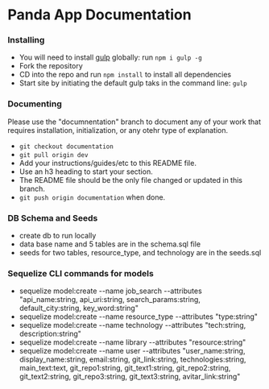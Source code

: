 # Panda App Documentation

### Installing
- You will need to install [gulp](http://gulpjs.com/) globally: run ```npm i gulp -g``` 
- Fork the repository
- CD into the repo and run ```npm install``` to install all dependencies
- Start site by initiating the default gulp taks in the command line: ```gulp```


### Documenting

Please use the "documnentation" branch to document any of your work that requires installation, initialization, or any otehr type of explanation.

- ```git checkout documentation```
- ```git pull origin dev```
- Add your instructions/guides/etc to this README file. 
- Use an h3 heading to start your section.
- The README file should be the only file changed or updated in this branch.
- ```git push origin documentation``` when done.

### DB Schema and Seeds
- create db to run locally
- data base name and 5 tables are in the schema.sql file
- seeds for two tables, resource_type, and technology are in the seeds.sql

### Sequelize CLI commands for models
- sequelize model:create --name job_search --attributes "api_name:string, api_uri:string, search_params:string, default_city:string, key_word:string"
- sequelize model:create --name resource_type --attributes "type:string"
- sequelize model:create --name technology --attributes "tech:string, description:string"
- sequelize model:create --name library --attributes "resource:string"
- sequelize model:create --name user --attributes "user_name:string, display_name:string, email:string, git_link:string, technologies:string, main_text:text, git_repo1:string, git_text1:string, git_repo2:string, git_text2:string, git_repo3:string, git_text3:string, avitar_link:string"